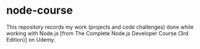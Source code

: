 # node-course
This repository records my work (projects and code challenges) done while working with Node.js [from The Complete Node.js Developer Course (3rd Edition)] on Udemy. 
